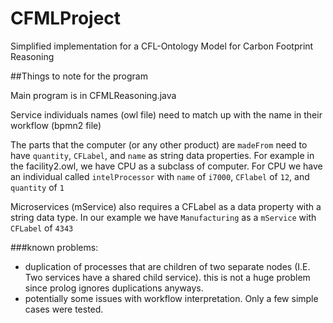# CFMLProject
Simplified implementation for a CFL-Ontology Model for Carbon Footprint Reasoning

##Things to note for the program

Main program is in CFMLReasoning.java

Service individuals names (owl file) need to match up with the name in their workflow (bpmn2 file)

The parts that the computer (or any other product) are `madeFrom` need to have `quantity`, `CFLabel`, and `name` as string data properties.
For example in the facility2.owl, we have CPU as a subclass of computer. For CPU we have an individual called `intelProcessor` with `name` of `i7000`, `CFlabel` of `12`, and `quantity` of `1`

Microservices (mService) also requires a CFLabel as a data property with a string data type.
In our example we have `Manufacturing` as a `mService` with `CFLabel` of `4343`


###known problems:
- duplication of processes that are children of two separate nodes (I.E. Two services have a shared child service). this is not a huge problem since prolog ignores duplications anyways.
- potentially some issues with workflow interpretation. Only a few simple cases were tested.
